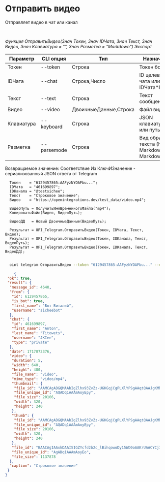 ﻿---
sidebar_position: 3
---

# Отправить видео
 Отправляет видео в чат или канал




<br/>


*Функция ОтправитьВидео(Знач Токен, Знач IDЧата, Знач Текст, Знач Видео, Знач Клавиатура = "", Знач Разметка = "Markdown") Экспорт*

  | Параметр | CLI опция | Тип | Назначение |
  |-|-|-|-|
  | Токен | --token | Строка | Токен бота |
  | IDЧата | --chat | Строка,Число | ID целевого чата или IDЧата*IDТемы |
  | Текст | --text | Строка | Текст сообщения |
  | Видео | --video | ДвоичныеДанные,Строка | Файл видео |
  | Клавиатура | --keyboard | Строка | JSON клавиатуры или путь к .json |
  | Разметка | --parsemode | Строка | Вид обработки текста (HTML, Markdown, MarkdownV2) |

  
  Возвращаемое значение:   Соответствие Из КлючИЗначение - сериализованный JSON ответа от Telegram


```bsl title="Пример кода"
  Токен    = "6129457865:AAFyzNYOAFbu...";
  IDЧата   = "461699897";
  IDКанала = "@testsichee";
  Текст    = "Строковое значение";
  Видео    = "https://openintegrations.dev/test_data/video.mp4";
  
  ВидеоПуть = ПолучитьИмяВременногоФайла("mp4");
  КопироватьФайл(Видео, ВидеоПуть);
  
  ВидеоДД   = Новый ДвоичныеДанные(ВидеоПуть);
  
  Результат = OPI_Telegram.ОтправитьВидео(Токен, IDЧата, Текст, Видео);
  Результат = OPI_Telegram.ОтправитьВидео(Токен, IDКанала, Текст, ВидеоПуть);
  Результат = OPI_Telegram.ОтправитьВидео(Токен, IDКанала, Текст, ВидеоДД);
```
	


```sh title="Пример команды CLI"
    
  oint telegram ОтправитьВидео --token "6129457865:AAFyzNYOAFbu..." --chat "461699897" --text "Строковое значение" --video "https://openintegrations.dev/test_data/video.mp4" --keyboard %keyboard% --parsemode %parsemode%

```

```json title="Результат"
    {
 "ok": true,
 "result": {
  "message_id": 4640,
  "from": {
   "id": 6129457865,
   "is_bot": true,
   "first_name": "Бот Виталий",
   "username": "sicheebot"
  },
  "chat": {
   "id": 461699897,
   "first_name": "Anton",
   "last_name": "Titowets",
   "username": "JKIee",
   "type": "private"
  },
  "date": 1717072376,
  "video": {
   "duration": 5,
   "width": 640,
   "height": 480,
   "file_name": "video",
   "mime_type": "video/mp4",
   "thumbnail": {
    "file_id": "AAMCAgADGQMAAhIgZlhx93ZvZz-UGKGqjCgPLXlYPSgAAqtQAAJgKMhKHu6gl3VqCfoBAAdtAAM1BA",
    "file_unique_id": "AQADq1AAAmAoyEpy",
    "file_size": 20106,
    "width": 320,
    "height": 240
   },
   "thumb": {
    "file_id": "AAMCAgADGQMAAhIgZlhx93ZvZz-UGKGqjCgPLXlYPSgAAqtQAAJgKMhKHu6gl3VqCfoBAAdtAAM1BA",
    "file_unique_id": "AQADq1AAAmAoyEpy",
    "file_size": 20106,
    "width": 320,
    "height": 240
   },
   "file_id": "BAACAgIAAxkDAAISIGZYcfd2b2c_lBihqowoDy15WD0oAAKrUAACYCjISh7uoJd1agn6NQQ",
   "file_unique_id": "AgADq1AAAmAoyEo",
   "file_size": 1137878
  },
  "caption": "Строковое значение"
 }
}
```
